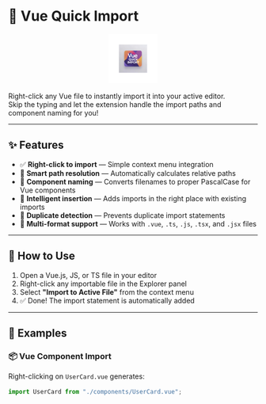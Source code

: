 # 🧩 Vue Quick Import

<p align="center">
  <img src="icon.png" width="100" alt="Vue Quick Import Icon" />
</p>

Right-click any Vue file to instantly import it into your active editor.  
Skip the typing and let the extension handle the import paths and component naming for you!

---

## ✨ Features

- ✅ **Right-click to import** — Simple context menu integration
- 🧠 **Smart path resolution** — Automatically calculates relative paths
- 🧱 **Component naming** — Converts filenames to proper PascalCase for Vue components
- 🎯 **Intelligent insertion** — Adds imports in the right place with existing imports
- 🔁 **Duplicate detection** — Prevents duplicate import statements
- 🔗 **Multi-format support** — Works with `.vue`, `.ts`, `.js`, `.tsx`, and `.jsx` files

---

## 🚀 How to Use

1. Open a Vue.js, JS, or TS file in your editor
2. Right-click any importable file in the Explorer panel
3. Select **"Import to Active File"** from the context menu
4. ✅ Done! The import statement is automatically added

---

## 📝 Examples

### 📦 Vue Component Import

Right-clicking on `UserCard.vue` generates:

```js
import UserCard from "./components/UserCard.vue";
```

